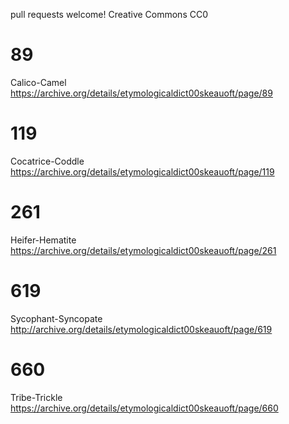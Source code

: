 pull requests welcome! Creative Commons CC0
		
# 89 
Calico-Camel https://archive.org/details/etymologicaldict00skeauoft/page/89
		
# 119 
Cocatrice-Coddle https://archive.org/details/etymologicaldict00skeauoft/page/119

# 261 
Heifer-Hematite https://archive.org/details/etymologicaldict00skeauoft/page/261

# 619 
Sycophant-Syncopate http://archive.org/details/etymologicaldict00skeauoft/page/619

# 660 
Tribe-Trickle https://archive.org/details/etymologicaldict00skeauoft/page/660
